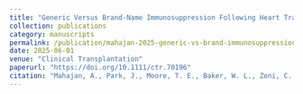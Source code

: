 ```yaml
---
title: "Generic Versus Brand-Name Immunosuppression Following Heart Transplant: An Analysis of the UNOS Database"
collection: publications
category: manuscripts
permalink: /publication/mahajan-2025-generic-vs-brand-immunosuppression
date: 2025-06-01
venue: "Clinical Transplantation"
paperurl: "https://doi.org/10.1111/ctr.70196"
citation: "Mahajan, A., Park, J., Moore, T. E., Baker, W. L., Zoni, C. R., Akinfenwa, S., Mohamed, M., Dean, M., Sai-Sudhakar, C., & Ravi, Y. (2025). Generic versus brand-name immunosuppression following heart transplant: An analysis of the UNOS database. *Clinical Transplantation*."
---
```

